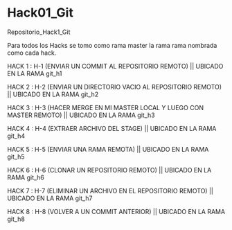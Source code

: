 # Hack01_Git
Repositorio_Hack1_Git

Para todos los Hacks se tomo como rama master la rama rama nombrada como cada hack.

HACK 1 : H-1 (ENVIAR UN COMMIT AL REPOSITORIO REMOTO) || UBICADO EN LA RAMA git_h1

HACK 2 : H-2 (ENVIAR UN DIRECTORIO VACIO AL REPOSITORIO REMOTO) || UBICADO EN LA RAMA git_h2

HACK 3 : H-3 (HACER MERGE EN MI MASTER LOCAL Y LUEGO CON MASTER REMOTO) || UBICADO EN LA RAMA git_h3 

HACK 4 : H-4 (EXTRAER ARCHIVO DEL STAGE) || UBICADO EN LA RAMA git_h4

HACK 5 : H-5 (ENVIAR UNA RAMA REMOTA) || UBICADO EN LA RAMA git_h5

HACK 6 : H-6 (CLONAR UN REPOSITORIO REMOTO) || UBICADO EN LA RAMA git_h6

HACK 7 : H-7 (ELIMINAR UN ARCHIVO EN EL REPOSITORIO REMOTO) || UBICADO EN LA RAMA git_h7

HACK 8 : H-8 (VOLVER A UN COMMIT ANTERIOR) || UBICADO EN LA RAMA git_h8
